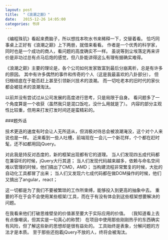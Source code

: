 ```yaml
---
layout: post
title:  "《浪潮之巅》"
date:   2015-12-26 14:05:00
categories: 书评
---
```


《编程珠玑》看起来费脑子，所以想找本吹水书来稀释一下，交替着看。
恰巧同事桌上正好有《浪潮之巅》上下两册，就借来看看。
作者是一个优秀的科学家，同时也是一个成功的商人，看问题的高度确实不一样。
虽说等到尘埃落定再来评价是非功过总有点马后炮的感觉，但八卦能讲得这么有理有据确实难得。

《浪潮之巅》主要的理论是，各个公司如何发家致富到最后分崩离析，总是有许多的原因。
其中有许多偶然的事件和传奇的个人（这是我最喜欢的八卦部分），
但归根结底在于能否赶上甚至引领新兴技术的浪潮。
而一切吃老本的旧时代的家伙都会被技术的浪潮淘汰。

以前并没有尝试过从公司发展的高度进行思考，只是局限于自身。
看问题多了一个角度算是一个收获（虽然我只是混口饭吃，没什么用就是了）。
内容的部分主观性比较重，但用来打发打发时间还是蛮精彩的。

###题外话

技术更迭的速度有时会让人无所适从，但消极对待总会被浪潮淹没，这个对个人来说也是一样。
近来看到一些人吐槽，前端现在一会儿一个新花样，个个都在赶时髦，还不如都用回jQuery。

对此我是持反对态度的，新的框架出现都有它的道理。
当人们发现四五成代码都在兼容IE的时候，jQuery大行其道；
当人们发现代码越来越多，依赖与命名空间难以管理的时候，他们搞出了CMD，AMD；
当构建流程非常繁复的时候，大批的自动化工具都冒了出来；
当人们又发现六七成代码都在做DOM操作的时候，他们又搞出了angular，react；

这一切都是为了我们不要被繁琐的工作所束缚，能够投入到更高的抽象中去。
重要的不在于会不会使用某些框架/工具，而在于有没有体会到这些框架想要解决的问题。

在我看来他们打破思维壁垒的价值甚至要大于实际应用的价值。
（我知道看上去有点像嘲讽，但其实是一句真心的称赞）
在项目中使用那些刚刚热乎的东西确实有风险，但了解这些新的思想却是很有益处的。
工具始终是表象，分解问题的方法才是本质。
至于那些还抱着jQuery不放的人，终将会被淘汰。
